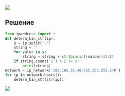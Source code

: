 
![](1Снимок%20экрана%202024-02-26%20140514.png)



## Решение

```python
from ipaddress import *
def determ_bin_str(ip):
	s = ip.split('.')
	string = ''
	for value in s:
		string = string + str(bin(int(value))[2:])
	if string.count('1') % 2 != 0:
		print(string)
network = ip_network('192.168.32.48/255.255.255.240')
for ip in network.hosts():
	determ_bin_str(str(ip))
```


![](2Снимок%20экрана%202024-02-26%20140514.png)